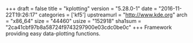 +++
draft = false
title = "kplotting"
version = "5.28.0-1"
date = "2016-11-22T19:26:17"
categories = ['kf5']
upstreamurl = "http://www.kde.org"
arch = "x86_64"
size = "44460"
usize = "152918"
sha1sum = "2ca41cbf97b8a58724f9743297900e03cdc0be0c"
+++
Framework providing easy data-plotting functions.